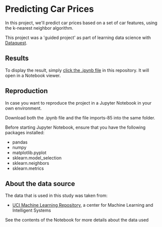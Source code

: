 # Predicting Car Prices

In this project, we'll predict car prices based on a set of car features, using the k-nearest neighbor algorithm.

This project was a 'guided project' as part of learning data science with [Dataquest](https://www.dataquest.io).

## Results

To display the result, simply [click the .ipynb file](https://github.com/jasperquak/building_spam_filter_naive_bayes/blob/main/BuildingSpamFilterNaiveBayes.ipynb) in this repository. It will open in a Notebook viewer.

## Reproduction

In case you want to reproduce the project in a Jupyter Notebook in your own environment.

Download both the .ipynb file and the file imports-85 into the same folder.

Before starting Jupyter Notebook, ensure that you have the following packages installed:
* pandas
* numpy
* matplotlib.pyplot
* sklearn.model_selection
* sklearn.neighbors
* sklearn.metrics

## About the data source

The data that is used in this study was taken from:
* [UCI Machine Learning Repository](https://archive.ics.uci.edu/ml/datasets/automobile), a center for Machine Learning and Intelligent Systems

See the contents of the Notebook for more details about the data used

